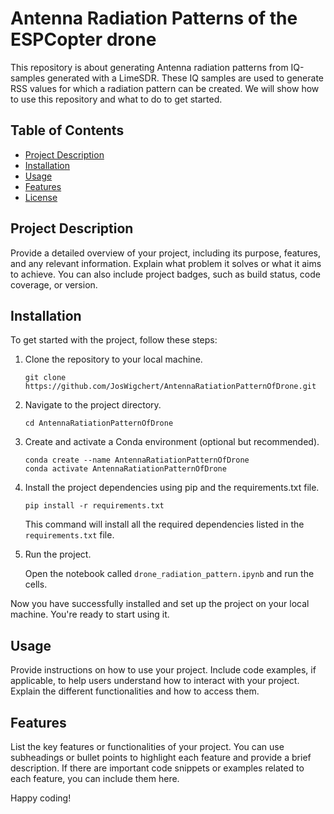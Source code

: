 # Antenna Radiation Patterns of the ESPCopter drone

This repository is about generating Antenna radiation patterns from IQ-samples generated with a LimeSDR. These IQ samples are used to generate RSS values for which a radiation pattern can be created. We will show how to use this repository and what to do to get started.

## Table of Contents

- [Project Description](#project-description)
- [Installation](#installation)
- [Usage](#usage)
- [Features](#features)
- [License](#license)

## Project Description

Provide a detailed overview of your project, including its purpose, features, and any relevant information. Explain what problem it solves or what it aims to achieve. You can also include project badges, such as build status, code coverage, or version.

## Installation

To get started with the project, follow these steps:

1. Clone the repository to your local machine.
   ```
   git clone https://github.com/JosWigchert/AntennaRatiationPatternOfDrone.git
   ```

2. Navigate to the project directory.
   ```
   cd AntennaRatiationPatternOfDrone
   ```

3. Create and activate a Conda environment (optional but recommended).
   ```
   conda create --name AntennaRatiationPatternOfDrone
   conda activate AntennaRatiationPatternOfDrone
   ```

4. Install the project dependencies using pip and the requirements.txt file.
   ```
   pip install -r requirements.txt
   ```

   This command will install all the required dependencies listed in the `requirements.txt` file.

5. Run the project.
   
   Open the notebook called `drone_radiation_pattern.ipynb` and run the cells.


Now you have successfully installed and set up the project on your local machine. You're ready to start using it.

## Usage

Provide instructions on how to use your project. Include code examples, if applicable, to help users understand how to interact with your project. Explain the different functionalities and how to access them.

## Features

List the key features or functionalities of your project. You can use subheadings or bullet points to highlight each feature and provide a brief description. If there are important code snippets or examples related to each feature, you can include them here.



Happy coding!

